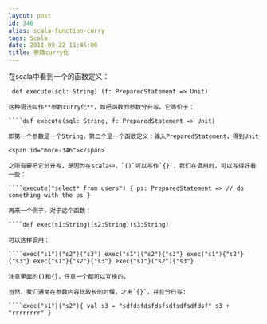 ```yaml
---
layout: post
id: 346
alias: scala-function-curry
tags: Scala
date: 2011-09-22 11:46:00
title: 参数curry化
---
```


在scala中看到一个的函数定义：

     def execute(sql: String) (f: PreparedStatement => Unit)

    这种语法叫作**参数curry化**，即把函数的参数分开写。它等价于：

    ````def execute(sql: String, f: PreparedStatement => Unit)

    即第一个参数是一个String，第二个是一个函数定义：输入PreparedStatement，得到Unit

    <span id="more-346"></span>

    之所有要把它分开写，是因为在scala中，`()`可以写作`{}`，我们在调用时，可以写得好看一些：

    ````execute("select* from users") { ps: PreparedStatement => // do something with the ps }

    再来一个例子，对于这个函数：

    ````def exec(s1:String)(s2:String)(s3:String)

    可以这样调用：

    ````exec("s1")("s2")("s3") exec("s1")("s2"){"s3"} exec("s1"){"s2"}{"s3"} exec{"s1"}{"s2"}{"s3"} exec{"s1"}("s2"){"s3"}

    注意里面的()和{}，任意一个都可以互换的。

    当然，我们通常在参数内容比较长的时候，才用`{}`，并且分行写:

    ````exec("s1")("s2"){ val s3 = "sdfdsfdsfdsfsdfsdfsdfdsf" s3 + "rrrrrrrr" }
